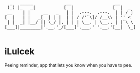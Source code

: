 
<pre>
  _   _____             __                 __       
 (_) |_   _|           [  |               [  |  _   
 __    | |     __   _   | |  .---.  .---.  | | / ]  
[  |   | |   _[  | | |  | | / /'`\]/ /__\\ | '' <   
 | |  _| |__/ || \_/ |, | | | \__. | \__., | |`\ \  
[___]|________|'.__.'_/[___]'.___.' '.__.'[__|  \_]  

</pre>                                                 



# iLulcek
Peeing reminder, app that lets you know when you have to pee.
